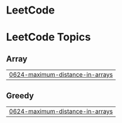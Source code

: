 # LeetCode


<!---LeetCode Topics Start-->
# LeetCode Topics
## Array
|  |
| ------- |
| [0624-maximum-distance-in-arrays](https://github.com/bhavatharany03/LeetCode/tree/master/0624-maximum-distance-in-arrays) |
## Greedy
|  |
| ------- |
| [0624-maximum-distance-in-arrays](https://github.com/bhavatharany03/LeetCode/tree/master/0624-maximum-distance-in-arrays) |
<!---LeetCode Topics End-->